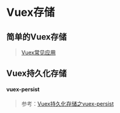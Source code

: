 # Vuex存储

## 简单的Vuex存储

> [Vuex常见应用](知识笔记/大前端/Vue/Vuex/Vuex常见应用.md)


## Vuex持久化存储

#### vuex-persist

> 参考：[Vuex持久化存储之vuex-persist](https://www.jianshu.com/p/a4faae6a3184)
